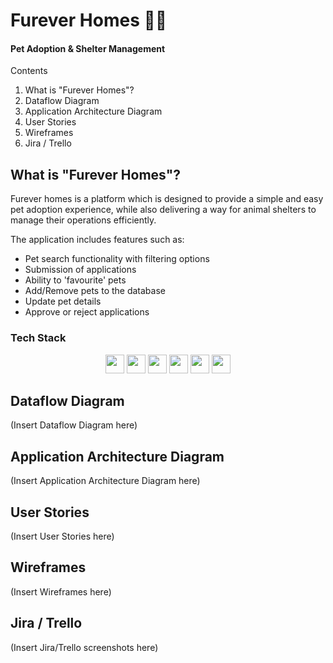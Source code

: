 # Furever Homes 🏡🐶
#### Pet Adoption & Shelter Management

Contents
1) What is "Furever Homes"?
2) Dataflow Diagram
3) Application Architecture Diagram
4) User Stories
5) Wireframes
6) Jira / Trello

## What is "Furever Homes"?
Furever homes is a platform which is designed to provide a simple and easy pet adoption experience, while also delivering a way for animal shelters to manage their operations efficiently.

The application includes features such as:
- Pet search functionality with filtering options
- Submission of applications
- Ability to 'favourite' pets
- Add/Remove pets to the database
- Update pet details
- Approve or reject applications

### Tech Stack
<div align="center">
    <img src="https://img.shields.io/badge/-CSS-1572B6?style=flat-square&logo=css3&logoColor=white" height=30>
    <img src="https://img.shields.io/badge/-JavaScript-F7DF1E?style=flat-square&logo=javascript&logoColor=black" height=30>
    <img src="https://img.shields.io/badge/-React-61DAFB?style=flat-square&logo=react&logoColor=black" height=30>
    <img src="https://img.shields.io/badge/-Node.js-339933?style=flat-square&logo=nodedotjs&logoColor=white" height=30>
    <img src="https://img.shields.io/badge/-Express-000000?style=flat-square&logo=express&logoColor=white" height=30>
    <img src="https://img.shields.io/badge/-MongoDB-47A248?style=flat-square&logo=mongodb&logoColor=white" height=30>
</div>

## Dataflow Diagram
(Insert Dataflow Diagram here)

## Application Architecture Diagram
(Insert Application Architecture Diagram here)

## User Stories
(Insert User Stories here)

## Wireframes
(Insert Wireframes here)

## Jira / Trello
(Insert Jira/Trello screenshots here)